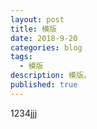 ```yaml
---
layout: post
title: 模版
date: 2018-9-20
categories: blog
tags:
  - 模版
description: 模版。
published: true
---
```

1234jjj






